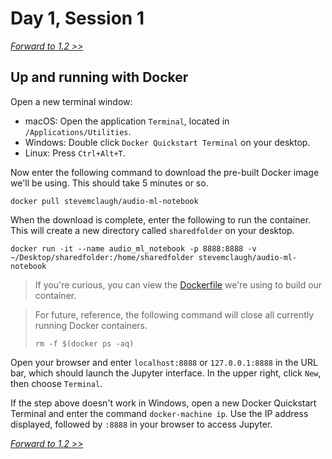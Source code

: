 # Day 1, Session 1

<!--
(9:30–9:50)
Introductions
-->


[*Forward to 1.2 >>*](1.2.md)


<!--
Ask:
    - what brought you to sound
    - favorite radio show/archival audio item -- whether it's a recording or a collection, or a radio show that sort of made you who you are
-->

<!--(9:50–10:05)-->
## Up and running with Docker

Open a new terminal window:

- macOS: Open the application `Terminal`, located in `/Applications/Utilities`.
- Windows: Double click `Docker Quickstart Terminal` on your desktop.
- Linux: Press `Ctrl+Alt+T`.


Now enter the following command to download the pre-built Docker image we'll be using. This should take 5 minutes or so.

```
docker pull stevemclaugh/audio-ml-notebook
```

When the download is complete, enter the following to run the container. This will create a new directory called `sharedfolder` on your desktop.

```
docker run -it --name audio_ml_notebook -p 8888:8888 -v ~/Desktop/sharedfolder:/home/sharedfolder stevemclaugh/audio-ml-notebook
```

> If you're curious, you can view the [Dockerfile](https://github.com/stevemclaugh/audio-ml-notebook/blob/master/Dockerfile) we're using to build our container.

>For future, reference, the following command will close all currently running Docker containers.
>```
>rm -f $(docker ps -aq)
>```

Open your browser and enter `localhost:8888` or `127.0.0.1:8888` in the URL bar, which should launch the Jupyter interface. In the upper right, click `New`, then choose `Terminal`.

If the step above doesn't work in Windows, open a new Docker Quickstart Terminal and enter the command `docker-machine ip`. Use the IP address displayed, followed by `:8888` in your browser to access Jupyter.


 <!--(9:50–10:00) Opening comments -->

<!--

### What this course isn't
- a course on statistics
- a course on signal processing
- an course on programming/Python
- a course on state-of-the-art ML techniques

### What this course focuses on
- finding, combining, and modifying existing tools
- understanding sound as data
- the limits and possibilities of machine learning for sound collections

My philosophy: play and screwing around is a good way to learn

Don't be discouraged. Think of it as a puzzle

Just Goole the error code. If you find yourself getting actually angry, like emotional -- just get up and make a cup of tea. Or come back to it tomorrow.






### Advice at the outset
- Curb your expectations. Don't expect quick results.
 - Frustration is natural. Push through it.




You don't need to understand every single last detail to do useful/interesting things

   But that means you need to be humble


Borrowing and stealing are ok
- both code and audio

The way librarians work and the way tenure-track research faculty work are very different. Every musicologist and ethnomusicologist on the planet (practically) has an enormous collection of illegally acquired music.


It takes a little work every day over the course of years.
- This is an introduction.


Giving you pristine notebooks is too mindless.


There's learning in copying and pasting.

I didn't make intentional mistakes, but I'm sure I made mistakes. When they come up, let's consider fixing the part of the learning process.





We have 20-some hours this week. If I can show you 20 tools in that time and give you some code you can take home and use for your own purposes, I think it'll be time well spent.


We're walking through a lot of pre-written code snippets, but you should take the opportunity to make tweaks and experiment. And ask questions along the way!



If I make a mistake, just pipe up and correct me. I've spent a lot of time working on this stuff, but I hesitate to call myself an expert. In the ideal case, I hope we can all learn from each other here.



The machine won't answer questions for you. It can suggest directions (help you sift), and it can help support arguments you're already making.


ML is a huge field, and we're just going to scratch the surface.


Audio ML is really hard. And it can be really tedious. And it may or may not solve the kinds of problems you want to solve in your work.

Teaching an ML algorithm is like training a child ...
- This discussion includes audio quality: recordings on street, cassette dubs, etc.



But we're going to learn a lot of good stuff about how to think about sound and how to manage and manipulate collections of digital audio files.


Some of the things we're going to do this week are in a way pretty easy, even trivial. But ... baby steps. Everybody starts somewhere.




-->



[*Forward to 1.2 >>*](1.2.md)
